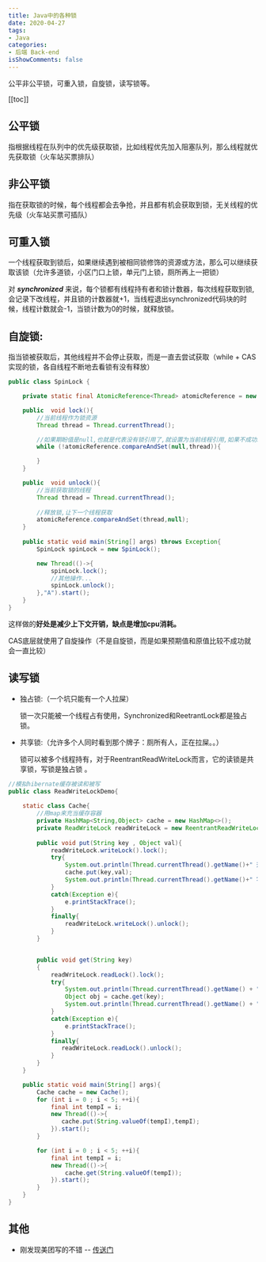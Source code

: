 ```yaml
---
title: Java中的各种锁
date: 2020-04-27
tags:
- Java
categories:
- 后端 Back-end
isShowComments: false
---
```


<Boxx/>

公平非公平锁，可重入锁，自旋锁，读写锁等。

<!-- more -->

[[toc]]

## 公平锁

指根据线程在队列中的优先级获取锁，比如线程优先加入阻塞队列，那么线程就优先获取锁（火车站买票排队）

## 非公平锁
指在获取锁的时候，每个线程都会去争抢，并且都有机会获取到锁，无关线程的优先级（火车站买票可插队）

## 可重入锁
一个线程获取到锁后，如果继续遇到被相同锁修饰的资源或方法，那么可以继续获取该锁（允许多道锁，小区门口上锁，单元门上锁，厕所再上一把锁）

对 ***synchronized*** 来说，每个锁都有线程持有者和锁计数器，每次线程获取到锁,会记录下改线程，并且锁的计数器就+1，当线程退出synchronized代码块的时候，线程计数就会-1，当锁计数为0的时候，就释放锁。

## 自旋锁:
   指当锁被获取后，其他线程并不会停止获取，而是一直去尝试获取（while + CAS实现的锁，各自线程不断地去看锁有没有释放）

```java
public class SpinLock {

    private static final AtomicReference<Thread> atomicReference = new AtomicReference<>();

    public  void lock(){
        //当前线程作为锁资源
        Thread thread = Thread.currentThread();

        //如果期盼值是null,也就是代表没有锁引用了,就设置为当前线程引用,如果不成功就while
        while (!atomicReference.compareAndSet(null,thread)){

        }
    }

    public  void unlock(){
        //当前获取锁的线程
        Thread thread = Thread.currentThread();
        
        //释放锁,让下一个线程获取
        atomicReference.compareAndSet(thread,null);
    }
    
    public static void main(String[] args) throws Exception{
        SpinLock spinLock = new SpinLock();

        new Thread(()->{
            spinLock.lock();
            //其他操作...
            spinLock.unlock();
        },"A").start();
    }
}
```

这样做的**好处是减少上下文开销，缺点是增加cpu消耗。**

CAS底层就使用了自旋操作（不是自旋锁，而是如果预期值和原值比较不成功就会一直比较）

## 读写锁

- 独占锁:（一个坑只能有一个人拉屎）
  
  锁一次只能被一个线程占有使用，Synchronized和ReetrantLock都是独占锁。

- 共享锁:（允许多个人同时看到那个牌子：厕所有人，正在拉屎。。）
  
  锁可以被多个线程持有，对于ReentrantReadWriteLock而言，它的读锁是共享锁，写锁是独占锁 。

```java
//模拟hibernate缓存被读和被写
public class ReadWriteLockDemo{
    
    static class Cache{
        //用map来充当缓存容器
        private HashMap<String,Object> cache = new HashMap<>();
        private ReadWriteLock readWriteLock = new ReentrantReadWriteLock();
		
        public void put(String key , Object val){
            readWriteLock.writeLock().lock();
            try{
                System.out.println(Thread.currentThread().getName()+" 开始写入");
                cache.put(key,val);
                System.out.println(Thread.currentThread().getName()+" 写入完成");
            }
            catch(Exception e){
                e.printStackTrace();
            }
            finally{
                readWriteLock.writeLock().unlock();
            }
        }


        public void get(String key)
        {
            readWriteLock.readLock().lock();
            try{
                System.out.println(Thread.currentThread().getName() + " 开始读取");
                Object obj = cache.get(key);
                System.out.println(Thread.currentThread().getName() + " 读取完成 : " + obj);
            }
            catch(Exception e){
                e.printStackTrace();
            }
            finally{
               readWriteLock.readLock().unlock();
            }
        }
    }

    public static void main(String[] args){
        Cache cache = new Cache();
        for (int i = 0 ; i < 5; ++i){
            final int tempI = i;
            new Thread(()->{
               cache.put(String.valueOf(tempI),tempI);
            }).start();
        }

        for (int i = 0 ; i < 5; ++i){
            final int tempI = i;
            new Thread(()->{
                cache.get(String.valueOf(tempI));
            }).start();
        }
    }
}
```

## 其他

- 刚发现美团写的不错 -- [传送门](https://tech.meituan.com/2018/11/15/java-lock.html)

